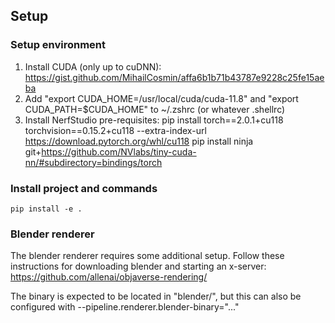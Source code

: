 ## Setup

### Setup environment

1. Install CUDA (only up to cuDNN): https://gist.github.com/MihailCosmin/affa6b1b71b43787e9228c25fe15aeba
2. Add "export CUDA_HOME=/usr/local/cuda/cuda-11.8" and "export CUDA_PATH=$CUDA_HOME" to ~/.zshrc (or whatever .shellrc)
3. Install NerfStudio pre-requisites:
   pip install torch==2.0.1+cu118 torchvision==0.15.2+cu118 --extra-index-url https://download.pytorch.org/whl/cu118
   pip install ninja git+https://github.com/NVlabs/tiny-cuda-nn/#subdirectory=bindings/torch

### Install project and commands

`pip install -e .`

### Blender renderer

The blender renderer requires some additional setup.
Follow these instructions for downloading blender and starting an x-server: https://github.com/allenai/objaverse-rendering/

The binary is expected to be located in "blender/", but this can also be configured with --pipeline.renderer.blender-binary="..."
